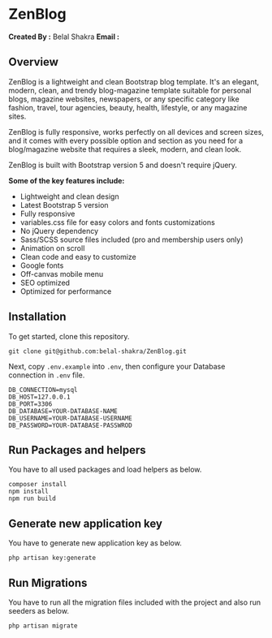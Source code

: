 # ZenBlog



**Created By :** Belal Shakra
**Email :**


## Overview

ZenBlog is a lightweight and clean Bootstrap blog template. It's an elegant, modern, clean, and trendy blog-magazine template suitable for personal blogs, magazine websites, newspapers, or any specific category like fashion, travel, tour agencies, beauty, health, lifestyle, or any magazine sites.

ZenBlog is fully responsive, works perfectly on all devices and screen sizes, and it comes with every possible option and section as you need for a blog/magazine website that requires a sleek, modern, and clean look.

ZenBlog is built with Bootstrap version 5 and doesn't require jQuery.

**Some of the key features include:**

* Lightweight and clean design
* Latest Bootstrap 5 version
* Fully responsive
* variables.css file for easy colors and fonts customizations
* No jQuery dependency
* Sass/SCSS source files included (pro and membership users only)
* Animation on scroll
* Clean code and easy to customize
* Google fonts
* Off-canvas mobile menu
* SEO optimized
* Optimized for performance


## Installation

To get started, clone this repository.

```
git clone git@github.com:belal-shakra/ZenBlog.git
```

Next, copy `.env.example` into `.env`, then configure your Database connection in `.env` file.

```
DB_CONNECTION=mysql
DB_HOST=127.0.0.1
DB_PORT=3306
DB_DATABASE=YOUR-DATABASE-NAME
DB_USERNAME=YOUR-DATABASE-USERNAME
DB_PASSWORD=YOUR-DATABASE-PASSWROD
```

## Run Packages and helpers

You have to all used packages and load helpers as below.

```
composer install
npm install
npm run build
```

## Generate new application key

You have to generate new application key as below.

```
php artisan key:generate
```

## Run Migrations

You have to run all the migration files included with the project and also run seeders as below.

```
php artisan migrate
```
